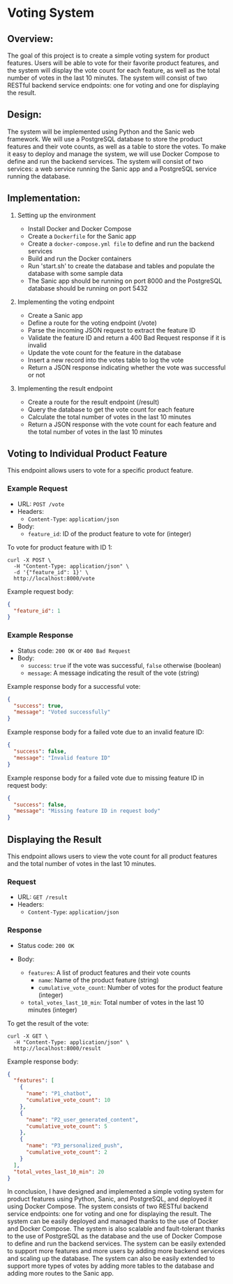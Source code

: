 # Voting System

## Overview:

The goal of this project is to create a simple voting system for product features. Users will be able to vote for their favorite product features, and the system will display the vote count for each feature, as well as the total number of votes in the last 10 minutes. The system will consist of two RESTful backend service endpoints: one for voting and one for displaying the result.

## Design:

The system will be implemented using Python and the Sanic web framework. We will use a PostgreSQL database to store the product features and their vote counts, as well as a table to store the votes. To make it easy to deploy and manage the system, we will use Docker Compose to define and run the backend services. The system will consist of two services: a web service running the Sanic app and a PostgreSQL service running the database.

## Implementation:

1. Setting up the environment

   - Install Docker and Docker Compose
   - Create a `Dockerfile` for the Sanic app
   - Create a `docker-compose.yml file` to define and run the backend services
   - Build and run the Docker containers
   - Run 'start.sh' to create the database and tables and populate the database with some sample data
   - The Sanic app should be running on port 8000 and the PostgreSQL database should be running on port 5432

2. Implementing the voting endpoint

   - Create a Sanic app
   - Define a route for the voting endpoint (/vote)
   - Parse the incoming JSON request to extract the feature ID
   - Validate the feature ID and return a 400 Bad Request response if it is invalid
   - Update the vote count for the feature in the database
   - Insert a new record into the votes table to log the vote
   - Return a JSON response indicating whether the vote was successful or not

3. Implementing the result endpoint
   - Create a route for the result endpoint (/result)
   - Query the database to get the vote count for each feature
   - Calculate the total number of votes in the last 10 minutes
   - Return a JSON response with the vote count for each feature and the total number of votes in the last 10 minutes

## Voting to Individual Product Feature

This endpoint allows users to vote for a specific product feature.

### Example Request

- URL: `POST /vote`
- Headers:
  - `Content-Type`: `application/json`
- Body:
  - `feature_id`: ID of the product feature to vote for (integer)

To vote for product feature with ID 1:

```
curl -X POST \
  -H "Content-Type: application/json" \
  -d '{"feature_id": 1}' \
  http://localhost:8000/vote
```

Example request body:

```json
{
  "feature_id": 1
}
```

### Example Response

- Status code: `200 OK` or `400 Bad Request`
- Body:
  - `success`: `true` if the vote was successful, `false` otherwise (boolean)
  - `message`: A message indicating the result of the vote (string)

Example response body for a successful vote:

```json
{
  "success": true,
  "message": "Voted successfully"
}
```

Example response body for a failed vote due to an invalid feature ID:

```json
{
  "success": false,
  "message": "Invalid feature ID"
}
```

Example response body for a failed vote due to missing feature ID in request body:

```json
{
  "success": false,
  "message": "Missing feature ID in request body"
}
```

## Displaying the Result

This endpoint allows users to view the vote count for all product features and the total number of votes in the last 10 minutes.

### Request

- URL: `GET /result`
- Headers:
  - `Content-Type`: `application/json`

### Response

- Status code: `200 OK`
- Body:

  - `features`: A list of product features and their vote counts
    - `name`: Name of the product feature (string)
    - `cumulative_vote_count`: Number of votes for the product feature (integer)
  - `total_votes_last_10_min`: Total number of votes in the last 10 minutes (integer)

To get the result of the vote:

```
curl -X GET \
  -H "Content-Type: application/json" \
  http://localhost:8000/result
```

Example response body:

```json
{
  "features": [
    {
      "name": "P1_chatbot",
      "cumulative_vote_count": 10
    },
    {
      "name": "P2_user_generated_content",
      "cumulative_vote_count": 5
    },
    {
      "name": "P3_personalized_push",
      "cumulative_vote_count": 2
    }
  ],
  "total_votes_last_10_min": 20
}
```

In conclusion, I have designed and implemented a simple voting system for product features using Python, Sanic, and PostgreSQL, and deployed it using Docker Compose. The system consists of two RESTful backend service endpoints: one for voting and one for displaying the result. The system can be easily deployed and managed thanks to the use of Docker and Docker Compose. The system is also scalable and fault-tolerant thanks to the use of PostgreSQL as the database and the use of Docker Compose to define and run the backend services. The system can be easily extended to support more features and more users by adding more backend services and scaling up the database. The system can also be easily extended to support more types of votes by adding more tables to the database and adding more routes to the Sanic app.

